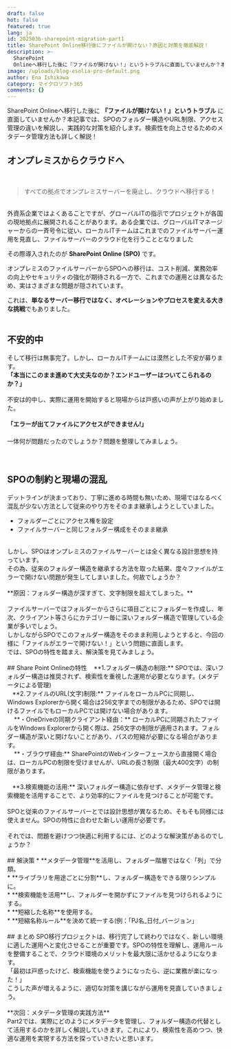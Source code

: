 ```yaml
---
draft: false
hot: false
featured: true
lang: ja
id: 202503b-sharepoint-migration-part1
title: SharePoint Online移行後にファイルが開けない？原因と対策を徹底解説！
description: >-
  SharePoint
  Onlineへ移行した後に『ファイルが開けない！』というトラブルに直面していませんか？本記事では、SPOのフォルダー構造やURL制限、アクセス管理の違いを解説し、実践的な対策を紹介します。検索性を向上させるためのメタデータ管理方法も詳しく解説！ 
image: /uploads/blog-esolia-pro-default.png
author: Ena Ishikawa
category: マイクロソフト365
comments: {}
---
```

SharePoint Onlineへ移行した後に **『ファイルが開けない！』というトラブル** に直面していませんか？本記事では、SPOのフォルダー構造やURL制限、アクセス管理の違いを解説し、実践的な対策を紹介します。検索性を向上させるためのメタデータ管理方法も詳しく解説！

<!--more-->

## オンプレミスからクラウドへ
<br>

> すべての拠点でオンプレミスサーバーを廃止し、クラウドへ移行する！

<br>
外資系企業ではよくあることですが、グローバルITの指示でプロジェクトが各国の現地拠点に展開されることがあります。ある企業では、グローバルITマネージャーからの一斉号令に従い、ローカルITチームはこれまでのファイルサーバー運用を見直し、ファイルサーバーのクラウド化を行うこととなりました<br>
<p>その際導入されたのが <strong>SharePoint Online (SPO)</strong> です。</p>
オンプレミスのファイルサーバーからSPOへの移行は、コスト削減、業務効率の向上やセキュリティの強化が期待される一方で、これまでの運用とは異なるため、実はさまざまな問題が隠されています。<br>

これは、**単なるサーバー移行ではなく、オペレーションやプロセスを変える大きな挑戦**でもありました。<br> 
<br>

## 不安的中 
そして移行は無事完了。しかし、ローカルITチームには漠然とした不安が募ります。<br> 
**「本当にこのまま進めて大丈夫なのか？エンドユーザーはついてこられるのか？」** <br> 
<br>
不安は的中し、実際に運用を開始すると現場からは戸惑いの声が上がり始めました。<br>
<br>
**「エラーが出てファイルにアクセスができません!」**<br>　 
<br>
一体何が問題だったのでしょうか？問題を整理してみましょう。<br>
<br>
<br>
## SPOの制約と現場の混乱 
デットラインが決まっており、丁寧に進める時間も無いため、現場ではなるべく混乱が少ない方法として従来のやり方をそのまま継承しようとしていました。<br>
* フォルダーごとにアクセス権を設定
* ファイルサーバーと同じフォルダー構成をそのまま継承<br>
<br>
しかし、SPOはオンプレミスのファイルサーバーとは全く異なる設計思想を持っています。<br> 
その為、従来のフォルダー構造を継承する方法を取った結果、度々ファイルがエラーで開けない問題が発生してしまいました。何故でしょうか？ <br>
<br>
**原因：フォルダー構造が深すぎて、文字制限を超えてしまった。**<br>
<br>
ファイルサーバーではフォルダーからさらに項目ごとにフォルダーを作成し、年次、クライアント等さらにカテゴリー毎に深いフォルダー構造で管理している企業が多いでしょう。<br> 
しかしながらSPOでこのフォルダー構造をそのまま利用しようとすると、今回の様に「ファイルがエラーで開けない！」という問題に直面します。<br> 
では、SPOの特性を踏まえ、解決策を見てみましょう。<br> 
<br>
## Share Point Onlineの特性
&nbsp;&nbsp; **1.フォルダー構造の制限:** SPOでは、深いフォルダー構造は推奨されず、検索性を重視した運用が必要となります。(メタデータによる管理) <br> 
&nbsp;&nbsp; **2.ファイルのURL(文字)制限:** ファイルをローカルPCに同期し、Windows Explorerから開く場合は256文字までの制限があるため、SPOでは開けるファイルでもローカルPCでは開けない場合があります。<br>
&nbsp;&nbsp;&nbsp; **・OneDriveの同期クライアント経由：** ローカルPCに同期されたファイルをWindows Explorerから開く際は、256文字の制限が適用されます。フォルダー構造が深いと開けないことがあり、パスの短縮が必要になる場合があります。<br> 
&nbsp;&nbsp;&nbsp; **・ブラウザ経由:** SharePointのWebインターフェースから直接開く場合は、ローカルPCの制限を受けませんが、URLの長さ制限（最大400文字）の制限があります。<br>
<br>
&nbsp;&nbsp; **3.検索機能の活用:** 深いフォルダー構造に依存せず、メタデータ管理と検索機能を活用することで、より効率的にファイルを見つけることが可能です。<br>
<br>
SPOと従来のファイルサーバーとでは設計思想が異なるため、そもそも同様には使えません。SPOの特性に合わせた新しい運用が必要です。<br> 
<br>
それでは、問題を避けつつ快適に利用するには、どのような解決策があるのでしょうか？ <br>
 <br>
## 解決策
* **メタデータ管理**を活用し、フォルダー階層ではなく「列」で分類。 <br> 
* **ライブラリを用途ごとに分割**し、フォルダー構造をできる限りシンプルに。 <br> 
* **検索機能を活用**し、フォルダーを開かずにファイルを見つけられるようにする。<br> 
* **短縮した名称**を使用する。<br>  
* **短縮名称ルール**を決めて統一する(例：「PJ名_日付_バージョン」 <br> 
<br> 
## まとめ
SPO移行プロジェクトは、移行完了して終わりではなく、新しい環境に適した運用へと変化させることが重要です。SPOの特性を理解し、運用ルールを整備することで、クラウド環境のメリットを最大限に活かせるようになります。 <br> 
「最初は戸惑ったけど、検索機能を使うようになったら、逆に業務が楽になった！」 <br> 
こうした声が増えるように、適切な対策を講じながら運用を見直していきましょう。<br>  
<br> 
**次回：メタデータ管理の実践方法**<br>
Part2では、実際にどのようにメタデータを管理し、フォルダー構造の代替として活用するのかを詳しく解説していきます。これにより、検索性を高めつつ、快適な運用を実現する方法を探っていきたいと思います。 
<br>
